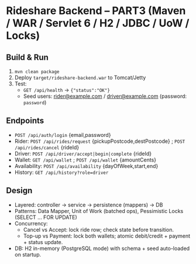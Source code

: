 # Rideshare Backend – PART3 (Maven / WAR / Servlet 6 / H2 / JDBC / UoW / Locks)

## Build & Run
1. `mvn clean package`
2. Deploy `target/rideshare-backend.war` to Tomcat/Jetty
3. Test:
   - `GET /api/health` → `{"status":"OK"}`
   - Seed users: rider@example.com / driver@example.com (password: `password`)

## Endpoints
- `POST /api/auth/login` {email,password}
- Rider: `POST /api/rides/request` {pickupPostcode,destPostcode} ; `POST /api/rides/cancel` {rideId}
- Driver: `POST /api/driver/accept|begin|complete` {rideId}
- Wallet: `GET /api/wallet` ; `POST /api/wallet` {amountCents}
- Availability: `POST /api/availability` {dayOfWeek,start,end}
- History: `GET /api/history?role=driver`

## Design
- Layered: controller → service → persistence (mappers) → DB
- Patterns: Data Mapper, Unit of Work (batched ops), Pessimistic Locks (SELECT ... FOR UPDATE)
- Concurrency:
  - Cancel vs Accept: lock ride row; check state before transition.
  - Top-up vs Payment: lock both wallets; atomic debit/credit + payment + status update.
- DB: H2 in-memory (PostgreSQL mode) with schema + seed auto-loaded on startup.
